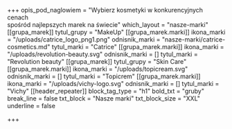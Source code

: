 +++
opis_pod_naglowiem = "Wybierz kosmetyki w konkurencyjnych cenach<br>spośród najlepszych marek na świecie"
which_layout = "nasze-marki"
[[grupa_marek]]
tytul_grupy = "MakeUp"
[[grupa_marek.marki]]
ikona_marki = "/uploads/catrice_logo_png1.png"
odnisnik_marki = "nasze-marki/catrice-cosmetics.md"
tytul_marki = "Catrice"
[[grupa_marek.marki]]
ikona_marki = "/uploads/revolution-beauty.svg"
odnisnik_marki = []
tytul_marki = "Revolution beauty"
[[grupa_marek]]
tytul_grupy = "Skin Care"
[[grupa_marek.marki]]
ikona_marki = "/uploads/topicream.svg"
odnisnik_marki = []
tytul_marki = "Topicrem"
[[grupa_marek.marki]]
ikona_marki = "/uploads/vichy-logo.svg"
odnisnik_marki = []
tytul_marki = "Vichy"
[[header_repeater]]
block_tag_type = "h1"
bold_txt = "gruby"
break_line = false
txt_block = "Nasze marki"
txt_block_size = "XXL"
underline = false

+++
